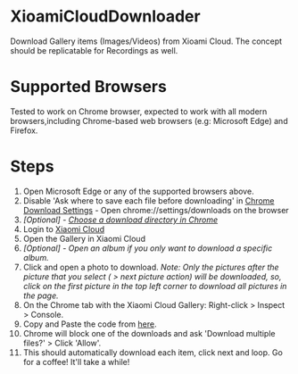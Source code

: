 # XioamiCloudDownloader
Download Gallery items (Images/Videos) from Xioami Cloud. The concept should be replicatable for Recordings as well.

# Supported Browsers
Tested to work on Chrome browser, expected to work with all modern browsers,including Chrome-based web browsers (e.g: Microsoft Edge) and Firefox.

# Steps
1. Open Microsoft Edge or any of the supported browsers above.
2. Disable 'Ask where to save each file before downloading' in [Chrome Download Settings](chrome://settings/downloads) - Open chrome://settings/downloads on the browser
3. *[Optional] - [Choose a download directory in Chrome](chrome://settings/downloads)*
4.  Login to [Xiaomi Cloud](https://i.mi.com/)
5. Open the Gallery in Xiaomi Cloud
6. *[Optional] - Open an album if you only want to download a specific album.*
7. Click and open a photo to download.
*Note: Only the pictures after the picture that you select ( > next picture action) will be downloaded, so, click on the first picture in the top left corner to download all pictures in the page.*
8. On the Chrome tab with the Xiaomi Cloud Gallery: Right-click > Inspect > Console.
9. Copy and Paste the code from [here](https://raw.githubusercontent.com/haneef95/XioamiCloudDownloader/master/miGalleryDownloader.js).
10. Chrome will block one of the downloads and ask 'Download multiple files?' > Click 'Allow'.
11. This should automatically download each item, click next and loop. Go for a coffee! It'll take a while!